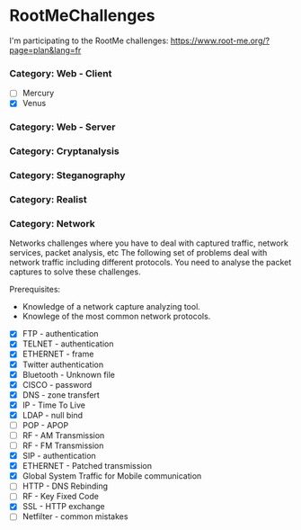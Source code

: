 # RootMeChallenges

I'm participating to the RootMe challenges: https://www.root-me.org/?page=plan&lang=fr


### Category: Web - Client
- [ ] Mercury
- [x] Venus

### Category: Web - Server

### Category: Cryptanalysis

### Category: Steganography

### Category: Realist

### Category: Network
Networks challenges where you have to deal with captured traffic, network services, packet analysis, etc The following set of problems deal with network traffic including different protocols. You need to analyse the packet captures to solve these challenges.

Prerequisites: 
- Knowledge of a network capture analyzing tool. 
- Knowlege of the most common network protocols.

- [x] FTP - authentication
- [x] TELNET - authentication
- [x] ETHERNET - frame
- [x] Twitter authentication
- [x] Bluetooth - Unknown file
- [x] CISCO - password
- [x] DNS - zone transfert
- [x] IP - Time To Live
- [x] LDAP - null bind
- [ ] POP - APOP
- [ ] RF - AM Transmission
- [ ] RF - FM Transmission
- [x] SIP - authentication
- [x] ETHERNET - Patched transmission
- [x] Global System Traffic for Mobile communication
- [ ] HTTP - DNS Rebinding
- [ ] RF - Key Fixed Code
- [x] SSL - HTTP exchange
- [ ] Netfilter - common mistakes
